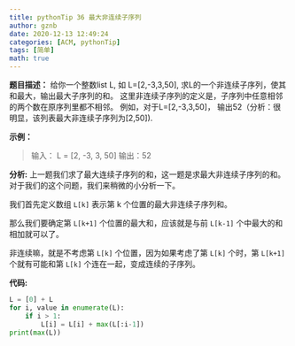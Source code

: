 ```yaml
---
title: pythonTip 36 最大非连续子序列
author: gznb
date: 2020-12-13 12:49:24
categories: [ACM, pythonTip]
tags: [简单]
math: true
---
```


**题目描述：**
给你一个整数list L, 如 L=[2,-3,3,50], 求L的一个非连续子序列，使其和最大，输出最大子序列的和。
这里非连续子序列的定义是，子序列中任意相邻的两个数在原序列里都不相邻。
例如，对于L=[2,-3,3,50]， 输出52（分析：很明显，该列表最大非连续子序列为[2,50]).

**示例：**

> 输入： L = [2, -3, 3, 50]
> 输出：52

**分析:**
上一题我们求了最大连续子序列的和，这一题是求最大非连续子序列的和。对于我们的这个问题，我们来稍微的小分析一下。



我们首先定义数组 `L[k]` 表示第 k 个位置的最大非连续子序列和。

那么我们要确定第 `L[k+1]` 个位置的最大和，应该就是与前 `L[k-1]` 个中最大的和相加就可以了。

非连续嘛，就是不考虑第 `L[k]` 个位置，因为如果考虑了第 `L[k]` 个时，第 `L[k+1]` 个就有可能和第 `L[k]` 个连在一起，变成连续的子序列。




**代码:**

```python
L = [0] + L
for i, value in enumerate(L):
    if i > 1:
        L[i] = L[i] + max(L[:i-1])
print(max(L))
```

